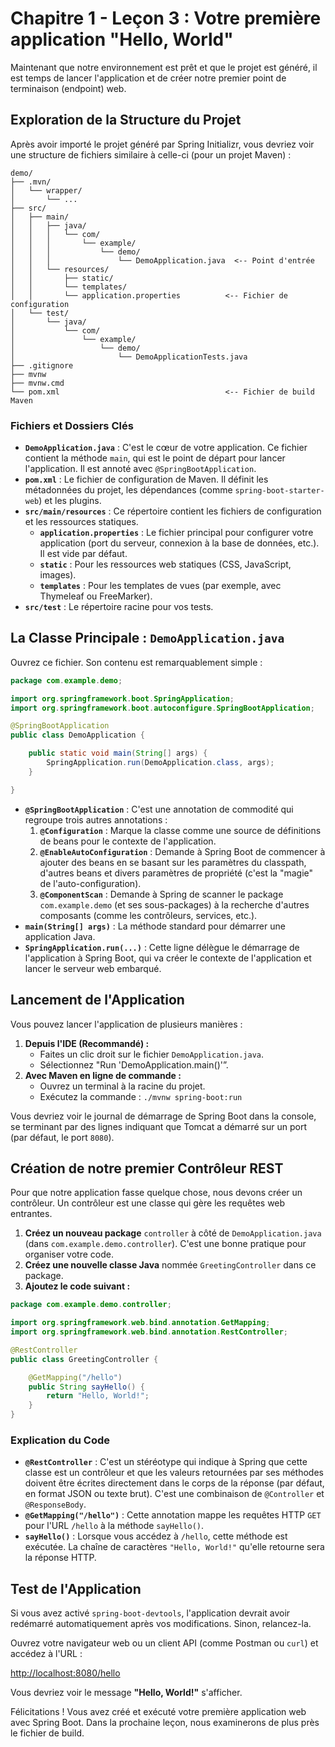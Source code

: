 # Chapitre 1 - Leçon 3 : Votre première application "Hello, World"

Maintenant que notre environnement est prêt et que le projet est généré, il est temps de lancer l'application et de créer notre premier point de terminaison (endpoint) web.

## Exploration de la Structure du Projet

Après avoir importé le projet généré par Spring Initializr, vous devriez voir une structure de fichiers similaire à celle-ci (pour un projet Maven) :

```
demo/
├── .mvn/
│   └── wrapper/
│       └── ...
├── src/
│   ├── main/
│   │   ├── java/
│   │   │   └── com/
│   │   │       └── example/
│   │   │           └── demo/
│   │   │               └── DemoApplication.java  <-- Point d'entrée
│   │   └── resources/
│   │       ├── static/
│   │       └── templates/
│   │       └── application.properties          <-- Fichier de configuration
│   └── test/
│       └── java/
│           └── com/
│               └── example/
│                   └── demo/
│                       └── DemoApplicationTests.java
├── .gitignore
├── mvnw
├── mvnw.cmd
└── pom.xml                                     <-- Fichier de build Maven
```

### Fichiers et Dossiers Clés

- **`DemoApplication.java`** : C'est le cœur de votre application. Ce fichier contient la méthode `main`, qui est le point de départ pour lancer l'application. Il est annoté avec `@SpringBootApplication`.
- **`pom.xml`** : Le fichier de configuration de Maven. Il définit les métadonnées du projet, les dépendances (comme `spring-boot-starter-web`) et les plugins.
- **`src/main/resources`** : Ce répertoire contient les fichiers de configuration et les ressources statiques.
    - **`application.properties`** : Le fichier principal pour configurer votre application (port du serveur, connexion à la base de données, etc.). Il est vide par défaut.
    - **`static`** : Pour les ressources web statiques (CSS, JavaScript, images).
    - **`templates`** : Pour les templates de vues (par exemple, avec Thymeleaf ou FreeMarker).
- **`src/test`** : Le répertoire racine pour vos tests.

## La Classe Principale : `DemoApplication.java`

Ouvrez ce fichier. Son contenu est remarquablement simple :

```java
package com.example.demo;

import org.springframework.boot.SpringApplication;
import org.springframework.boot.autoconfigure.SpringBootApplication;

@SpringBootApplication
public class DemoApplication {

    public static void main(String[] args) {
        SpringApplication.run(DemoApplication.class, args);
    }

}
```

- **`@SpringBootApplication`** : C'est une annotation de commodité qui regroupe trois autres annotations :
    1.  **`@Configuration`** : Marque la classe comme une source de définitions de beans pour le contexte de l'application.
    2.  **`@EnableAutoConfiguration`** : Demande à Spring Boot de commencer à ajouter des beans en se basant sur les paramètres du classpath, d'autres beans et divers paramètres de propriété (c'est la "magie" de l'auto-configuration).
    3.  **`@ComponentScan`** : Demande à Spring de scanner le package `com.example.demo` (et ses sous-packages) à la recherche d'autres composants (comme les contrôleurs, services, etc.).
- **`main(String[] args)`** : La méthode standard pour démarrer une application Java.
- **`SpringApplication.run(...)`** : Cette ligne délègue le démarrage de l'application à Spring Boot, qui va créer le contexte de l'application et lancer le serveur web embarqué.

## Lancement de l'Application

Vous pouvez lancer l'application de plusieurs manières :

1.  **Depuis l'IDE (Recommandé) :**
    - Faites un clic droit sur le fichier `DemoApplication.java`.
    - Sélectionnez "Run 'DemoApplication.main()'”.
2.  **Avec Maven en ligne de commande :**
    - Ouvrez un terminal à la racine du projet.
    - Exécutez la commande : `./mvnw spring-boot:run`

Vous devriez voir le journal de démarrage de Spring Boot dans la console, se terminant par des lignes indiquant que Tomcat a démarré sur un port (par défaut, le port `8080`).

## Création de notre premier Contrôleur REST

Pour que notre application fasse quelque chose, nous devons créer un contrôleur. Un contrôleur est une classe qui gère les requêtes web entrantes.

1.  **Créez un nouveau package** `controller` à côté de `DemoApplication.java` (dans `com.example.demo.controller`). C'est une bonne pratique pour organiser votre code.
2.  **Créez une nouvelle classe Java** nommée `GreetingController` dans ce package.
3.  **Ajoutez le code suivant :**

```java
package com.example.demo.controller;

import org.springframework.web.bind.annotation.GetMapping;
import org.springframework.web.bind.annotation.RestController;

@RestController
public class GreetingController {

    @GetMapping("/hello")
    public String sayHello() {
        return "Hello, World!";
    }
}
```

### Explication du Code

- **`@RestController`** : C'est un stéréotype qui indique à Spring que cette classe est un contrôleur et que les valeurs retournées par ses méthodes doivent être écrites directement dans le corps de la réponse (par défaut, en format JSON ou texte brut). C'est une combinaison de `@Controller` et `@ResponseBody`.
- **`@GetMapping("/hello")`** : Cette annotation mappe les requêtes HTTP `GET` pour l'URL `/hello` à la méthode `sayHello()`.
- **`sayHello()`** : Lorsque vous accédez à `/hello`, cette méthode est exécutée. La chaîne de caractères `"Hello, World!"` qu'elle retourne sera la réponse HTTP.

## Test de l'Application

Si vous avez activé `spring-boot-devtools`, l'application devrait avoir redémarré automatiquement après vos modifications. Sinon, relancez-la.

Ouvrez votre navigateur web ou un client API (comme Postman ou `curl`) et accédez à l'URL :

[http://localhost:8080/hello](http://localhost:8080/hello)

Vous devriez voir le message **"Hello, World!"** s'afficher.

Félicitations ! Vous avez créé et exécuté votre première application web avec Spring Boot. Dans la prochaine leçon, nous examinerons de plus près le fichier de build.
